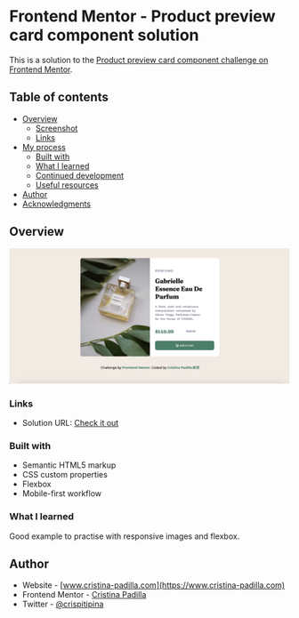 # Frontend Mentor - Product preview card component solution

This is a solution to the [Product preview card component challenge on Frontend Mentor](https://www.frontendmentor.io/challenges/product-preview-card-component-GO7UmttRfa). 


## Table of contents

- [Overview](#overview)
  - [Screenshot](#screenshot)
  - [Links](#links)
- [My process](#my-process)
  - [Built with](#built-with)
  - [What I learned](#what-i-learned)
  - [Continued development](#continued-development)
  - [Useful resources](#useful-resources)
- [Author](#author)
- [Acknowledgments](#acknowledgments)


## Overview


![](./images/overview.png)


### Links

- Solution URL: [Check it out](https://productpreview-card.netlify.app/)


### Built with

- Semantic HTML5 markup
- CSS custom properties
- Flexbox
- Mobile-first workflow

### What I learned

Good example to practise with responsive images and flexbox.


## Author

- Website - [www.cristina-padilla.com](https://www.cristina-padilla.com)
- Frontend Mentor - [Cristina Padilla](https://www.frontendmentor.io/profile/Mama-simba)
- Twitter - [@crispitipina](https://www.twitter.com/crispitipina)
